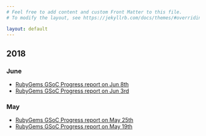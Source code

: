 ```yaml
---
# Feel free to add content and custom Front Matter to this file.
# To modify the layout, see https://jekyllrb.com/docs/themes/#overriding-theme-defaults

layout: default
---
```


## 2018

### June

- [RubyGems GSoC Progress report on Jun 8th](https://ecnelises.github.io/2018/06/progress-report-on-whole-ui-2fa)
- [RubyGems GSoC Progress report on Jun 3rd](https://ecnelises.github.io/2018/06/progress-report-on-2fa-settings)

### May

- [RubyGems GSoC Progress report on May 25th](https://ecnelises.github.io/2018/05/progress-report-on-pages)
- [RubyGems GSoC Progress report on May 19th](https://ecnelises.github.io/2018/05/progress-report-on-login-sessions)
